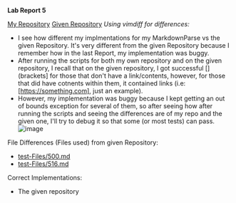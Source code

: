 **Lab Report 5**

[My Repository](https://github.com/evprado849/markdown-parser)
[Given Repository](https://github.com/nidhidhamnani/markdown-parser)
_Using vimdiff for differences:_
* I see how different my implmentations for my MarkdownParse vs the given Repository. It's very different from the given Repository because I remember how in the last Report, my implementation was buggy.
* After running the scripts for both my own repository and on the given repository, I recall that on the given repository, I got successful [] (brackets] for those that don't have a link/contents, however, for those that did have cotnents within them, it contained links (i.e: [https://something.com], just an example).
* However, my implementation was buggy because I kept getting an out of bounds exception for several of them, so after seeing how after running the scripts and seeing the differences are of my repo and the given one, I'll try to debug it so that some (or most tests) can pass.
![image](https://user-images.githubusercontent.com/103149284/171511747-b327c214-e6df-4ef9-b900-8567301b755f.png)

File Differences (Files used) from given Repository:
* [test-Files/500.md](https://github.com/nidhidhamnani/markdown-parser/blob/main/test-files/500.md)
* [test-Files/516.md](https://github.com/nidhidhamnani/markdown-parser/blob/main/test-files/516.md)

Correct Implementations:
* The given repository
